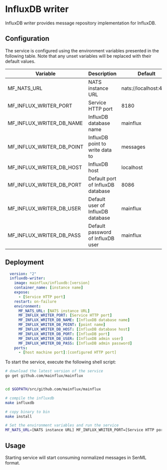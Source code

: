 # InfluxDB writer

InfluxDB writer provides message repository implementation for InfluxDB.

## Configuration

The service is configured using the environment variables presented in the
following table. Note that any unset variables will be replaced with their
default values.

| Variable                  | Description                       | Default               |
|---------------------------|-----------------------------------|-----------------------|
| MF_NATS_URL               | NATS instance URL                 | nats://localhost:4222 |
| MF_INFLUX_WRITER_PORT     | Service HTTP port                 | 8180                  |
| MF_INFLUX_WRITER_DB_NAME  | InfluxDB database name            | mainflux              |
| MF_INFLUX_WRITER_DB_POINT | InfluxDB point to write data to   | messages              |
| MF_INFLUX_WRITER_DB_HOST  | InfluxDB host                     | localhost             |
| MF_INFLUX_WRITER_DB_PORT  | Default port of InfluxDB database | 8086                  |
| MF_INFLUX_WRITER_DB_USER  | Default user of InfluxDB database | mainflux              |
| MF_INFLUX_WRITER_DB_PASS  | Default password of InfluxDB user | mainflux              |

## Deployment

```yaml
  version: "2"
  influxdb-writer:
    image: mainflux/influxdb:[version]
    container_name: [instance name]
    expose:
      - [Service HTTP port]
    restart: on-failure
    environment:
      MF_NATS_URL: [NATS instance URL]
      MF_INFLUX_WRITER_PORT: [Service HTTP port]
      MF_INFLUX_WRITER_DB_NAME: [InfluxDB database name]
      MF_INFLUX_WRITER_DB_POINT: [point name]
      MF_INFLUX_WRITER_DB_HOST: [InfluxDB database host]
      MF_INFLUX_WRITER_DB_PORT: [InfluxDB port]
      MF_INFLUX_WRITER_DB_USER: [InfluxDB admin user]
      MF_INFLUX_WRITER_DB_PASS: [InfluxDB admin password]
    ports:
      - [host machine port]:[configured HTTP port]
```

To start the service, execute the following shell script:

```bash
# download the latest version of the service
go get github.com/mainflux/mainflux


cd $GOPATH/src/github.com/mainflux/mainflux

# compile the influxdb
make influxdb

# copy binary to bin
make install

# Set the environment variables and run the service
MF_NATS_URL=[NATS instance URL] MF_INFLUX_WRITER_PORT=[Service HTTP port] MF_INFLUX_WRITER_DB_NAME=[InfluxDB database name] MF_INFLUX_WRITER_DB_POINT=[point name] MF_INFLUX_WRITER_DB_HOST=[InfluxDB database host] MF_INFLUX_WRITER_DB_PORT=[InfluxDB port] MF_INFLUX_WRITER_DB_USER=[InfluxDB admin user] MF_INFLUX_WRITER_DB_PASS=[InfluxDB admin password] $GOBIN/mainflux-influxdb

```

## Usage

Starting service will start consuming normalized messages in SenML format.

[doc]: http://mainflux.readthedocs.io
